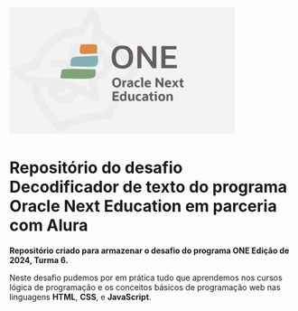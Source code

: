 
![logo do programa](assets/images/One-logo.png) 

# Repositório do desafio Decodificador de texto do programa Oracle Next Education em parceria com Alura 

**Repositório criado para armazenar o desafio do programa ONE Edição de 2024, Turma 6.**

Neste desafio pudemos por em prática tudo que aprendemos nos cursos lógica de programação e os conceitos básicos de programação web nas linguagens **HTML**, **CSS**, e **JavaScript**.

